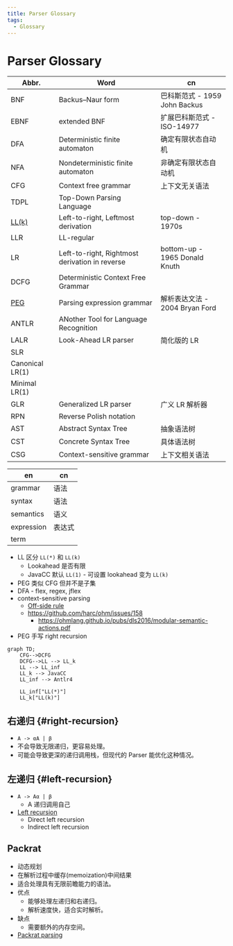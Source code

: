 ```yaml
---
title: Parser Glossary
tags:
  - Glossary
---
```


# Parser Glossary

| Abbr.           | Word                                           | cn                             |
| --------------- | ---------------------------------------------- | ------------------------------ |
| BNF             | Backus–Naur form                               | 巴科斯范式 - 1959 John Backus  |
| EBNF            | extended BNF                                   | 扩展巴科斯范式 - ISO-14977     |
| DFA             | Deterministic finite automaton                 | 确定有限状态自动机             |
| NFA             | Nondeterministic finite automaton              | 非确定有限状态自动机           |
| CFG             | Context free grammar                           | 上下文无关语法                 |
| TDPL            | Top-Down Parsing Language                      |
| [LL(k)]         | Left-to-right, Leftmost derivation             | top-down - 1970s               |
| LLR             | LL-regular                                     |
| LR              | Left-to-right, Rightmost derivation in reverse | bottom-up - 1965 Donald Knuth  |
| DCFG            | Deterministic Context Free Grammar             |
| [PEG]           | Parsing expression grammar                     | 解析表达文法 - 2004 Bryan Ford |
| ANTLR           | ANother Tool for Language Recognition          |
| LALR            | Look-Ahead LR parser                           | 简化版的 LR                    |
| SLR             |
| Canonical LR(1) |
| Minimal LR(1)   |
| GLR             | Generalized LR parser                          | 广义 LR 解析器                 |
| RPN             | Reverse Polish notation                        |
| AST             | Abstract Syntax Tree                           | 抽象语法树                     |
| CST             | Concrete Syntax Tree                           | 具体语法树                     |
| CSG             | Context-sensitive grammar                      | 上下文相关语法                 |

| en         | cn     |
| ---------- | ------ |
| grammar    | 语法   |
| syntax     | 语法   |
| semantics  | 语义   |
| expression | 表达式 |
| term       |

[ll(k)]: https://en.wikipedia.org/wiki/LL_parser
[peg]: ./peg.md

- LL 区分 `LL(*)` 和 `LL(k)`
  - Lookahead 是否有限
  - JavaCC 默认 `LL(1)` - 可设置 lookahead 变为 `LL(k)`
- PEG 类似 CFG 但并不是子集
- DFA - flex, regex, jflex
- context-sensitive parsing
  - [Off-side rule](https://en.wikipedia.org/wiki/Off-side_rule)
  - https://github.com/harc/ohm/issues/158
    - https://ohmlang.github.io/pubs/dls2016/modular-semantic-actions.pdf
- PEG 手写 right recursion

```mermaid
graph TD;
    CFG-->DCFG
    DCFG-->LL --> LL_k
    LL --> LL_inf
    LL_k --> JavaCC
    LL_inf --> Antlr4

    LL_inf["LL(*)"]
    LL_k["LL(k)"]
```

## 右递归 {#right-recursion}

- `A -> αA | β`
- 不会导致无限递归，更容易处理。
- 可能会导致更深的递归调用栈，但现代的 Parser 能优化这种情况。

## 左递归 {#left-recursion}

- `A -> Aα | β`
  - A 递归调用自己
- [Left recursion](https://en.wikipedia.org/wiki/Left_recursion)
  - Direct left recursion
  - Indirect left recursion

## Packrat

- 动态规划
- 在解析过程中缓存(memoization)中间结果
- 适合处理具有无限前瞻能力的语法。
- 优点
  - 能够处理左递归和右递归。
  - 解析速度快，适合实时解析。
- 缺点
  - 需要额外的内存空间。
- [Packrat parsing](https://en.wikipedia.org/wiki/Packrat_parser)
